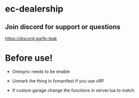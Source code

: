 # ec-dealership

## Join discord for support or questions
https://discord.gg/fp-leak

# Before use!
- Onesync needs to be enable
  
- Unmark the thing in fxmanifest if you use vRP
- If custom garage change the functions in server.lua to match
